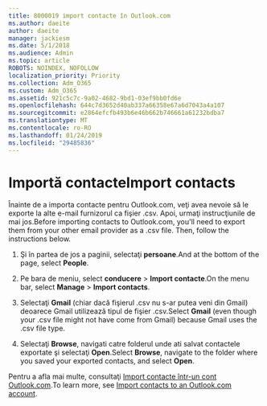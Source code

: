 ```yaml
---
title: 8000019 import contacte în Outlook.com
ms.author: daeite
author: daeite
manager: jackiesm
ms.date: 5/1/2018
ms.audience: Admin
ms.topic: article
ROBOTS: NOINDEX, NOFOLLOW
localization_priority: Priority
ms.collection: Adm_O365
ms.custom: Adm_O365
ms.assetid: 921c5c7c-9a02-4682-9bd1-03ef9bb0fd6e
ms.openlocfilehash: 644c7d3652d40ab337a66358e67a6d7043a4a107
ms.sourcegitcommit: e2864efcfb493b6e46b662b746661a61232bdba7
ms.translationtype: MT
ms.contentlocale: ro-RO
ms.lasthandoff: 01/24/2019
ms.locfileid: "29485836"
---
```

# <a name="import-contacts"></a><span data-ttu-id="c3a01-102">Importă contacte</span><span class="sxs-lookup"><span data-stu-id="c3a01-102">Import contacts</span></span>

<span data-ttu-id="c3a01-p101">Înainte de a importa contacte pentru Outlook.com, veţi avea nevoie să le exporte la alte e-mail furnizorul ca fişier .csv. Apoi, urmaţi instrucţiunile de mai jos.</span><span class="sxs-lookup"><span data-stu-id="c3a01-p101">Before importing contacts to Outlook.com, you'll need to export them from your other email provider as a .csv file. Then, follow the instructions below.</span></span>
  
1. <span data-ttu-id="c3a01-105">Şi în partea de jos a paginii, selectaţi **persoane**.</span><span class="sxs-lookup"><span data-stu-id="c3a01-105">And at the bottom of the page, select **People**.</span></span> 
    
2. <span data-ttu-id="c3a01-106">Pe bara de meniu, select **conducere** \> **Import contacte**.</span><span class="sxs-lookup"><span data-stu-id="c3a01-106">On the menu bar, select **Manage** \> **Import contacts**.</span></span> 
    
3. <span data-ttu-id="c3a01-107">Selectaţi **Gmail** (chiar dacă fişierul .csv nu s-ar putea veni din Gmail) deoarece Gmail utilizează tipul de fişier .csv.</span><span class="sxs-lookup"><span data-stu-id="c3a01-107">Select **Gmail** (even though your .csv file might not have come from Gmail) because Gmail uses the .csv file type.</span></span> 
    
4. <span data-ttu-id="c3a01-108">Selectaţi **Browse**, navigati catre folderul unde ati salvat contactele exportate şi selectaţi **Open**.</span><span class="sxs-lookup"><span data-stu-id="c3a01-108">Select **Browse**, navigate to the folder where you saved your exported contacts, and select **Open**.</span></span> 
    
<span data-ttu-id="c3a01-109">Pentru a afla mai multe, consultaţi [Import contacte într-un cont Outlook.com](https://go.microsoft.com/fwlink/p/?linkid=873136).</span><span class="sxs-lookup"><span data-stu-id="c3a01-109">To learn more, see [Import contacts to an Outlook.com account](https://go.microsoft.com/fwlink/p/?linkid=873136).</span></span>
  

